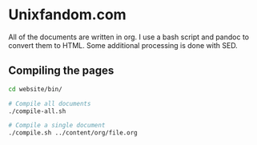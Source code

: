 # Unixfandom.com
All of the documents are written in org.
I use a bash script and pandoc to convert them to HTML.
Some additional processing is done with SED.

## Compiling the pages

~~~bash
cd website/bin/

# Compile all documents
./compile-all.sh

# Compile a single document
./compile.sh ../content/org/file.org
~~~
